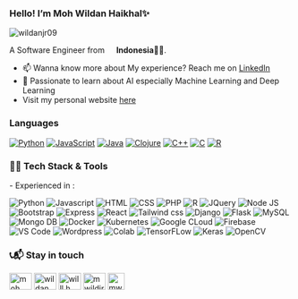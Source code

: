 ### Hello! I’m Moh Wildan Haikhal✨
<p dir="auto">
      <animated-image data-catalyst="">
            <a href="#" rel="nofollow" data-target="#" hidden="">
                  <img src="https://user-images.githubusercontent.com/73097560/115834477-dbab4500-a447-11eb-908a-139a6edaec5c.gif" style="max-width: 100%;" data-target="animated-image.originalImage" hidden="">
            </a>
            <span class="AnimatedImagePlayer" data-target="animated-image.player">
              <a data-target="animated-image.replacedLink" class="AnimatedImagePlayer-images" href="#"></a>
            </span>
      </animated-image>
</p>

<p align="left"> <img src="https://komarev.com/ghpvc/?username=WildanJR09&label=Profile%20views&color=0e75b6&style=flat" alt="wildanjr09" /> </p>

A Software Engineer from <img src="https://cdn-icons-png.flaticon.com/512/323/323372.png" width="13"/> <b>Indonesia🧑‍💻</b>.
- 📫 Wanna know more about My experience? Reach me on  <a href="https://www.linkedin.com/in/moh-wildan-haikhal/" target="_blank">LinkedIn</a>
- 🤖 Passionate to learn about AI especially Machine Learning and Deep Learning
- Visit my personal website [here](https://portfolio-wildan.vercel.app/)

### Languages
[![Python](https://img.shields.io/badge/python-black?style=for-the-badge&logo=python)](https://github.com/WildanJR09)
[![JavaScript](https://img.shields.io/badge/javascript-black?style=for-the-badge&logo=javascript)](https://github.com/WildanJR09)
[![Java](https://img.shields.io/badge/java-black?style=for-the-badge&logo=openjdk)](https://github.com/WildanJR09)
[![Clojure](https://img.shields.io/badge/clojure-black?style=for-the-badge&logo=clojure)](https://github.com/WildanJR09)
[![C++](https://img.shields.io/badge/c++-black?style=for-the-badge&logo=cplusplus)](https://github.com/WildanJR09)
[![C](https://img.shields.io/badge/c-black?style=for-the-badge&logo=c)](https://github.com/WildanJR09)
[![R](https://img.shields.io/badge/r-black?style=for-the-badge&logo=r)](https://github.com/WildanJR09)

<h3>👨‍💻 Tech Stack & Tools</h3>
- Experienced in : 
  <p>
    <img alt="Python" src="https://img.shields.io/badge/Python-3776AB?style=for-the-badge&logo=python&logoColor=white"/>
    <img alt="Javascript" src="https://img.shields.io/badge/javascript-%23323330.svg?style=flat&logo=javascript&logoColor=%23F7DF1E"/>
    <img alt="HTML" src="https://img.shields.io/badge/HTML5-E34F26?style=for-the-badge&logo=html5&logoColor=white"/>
    <img alt="CSS" src="https://img.shields.io/badge/CSS3-1572B6?style=for-the-badge&logo=css3&logoColor=white"/>
      <img alt="PHP" src="https://img.shields.io/badge/PHP-777BB4?style=for-the-badge&logo=php&logoColor=white"/>
      <img alt="R" src="https://img.shields.io/badge/R-276DC3?style=for-the-badge&logo=r&logoColor=white"/>
    <img alt="JQuery" src="https://img.shields.io/badge/jQuery-0769AD?style=flate&logo=jquery&logoColor=white"/>
    <img alt="Node JS" src="https://img.shields.io/badge/Node.js-43853D?style=for-the-badge&logo=node.js&logoColor=white"/>
    <img alt="Bootstrap" src="https://img.shields.io/badge/bootstrap-%23181717.svg?style=flat&logo=bootstrap&logoColor=blue)">
    <img alt="Express" src="https://img.shields.io/badge/Express.js-404D59?style=for-the-badge"/>
    <img alt="React" src="https://img.shields.io/badge/React-20232A?style=for-the-badge&logo=react&logoColor=61DAFB"/>
    <img alt="Tailwind css" src="https://img.shields.io/badge/Tailwind_CSS-38B2AC?style=for-the-badge&logo=tailwind-css&logoColor=white"/>
    <img alt="Django" src="https://img.shields.io/badge/Django-092E20?style=for-the-badge&logo=django&logoColor=white"/>
    <img alt="Flask" src="https://img.shields.io/badge/Flask-000000?style=for-the-badge&logo=flask&logoColor=white"/>
      <img alt="MySQL" src="https://img.shields.io/badge/MySQL-00000F?style=for-the-badge&logo=mysql&logoColor=white"/>
    <img alt="Mongo DB" src="https://img.shields.io/badge/MongoDB-4EA94B?style=for-the-badge&logo=mongodb&logoColor=white"/>
    <img alt="Docker" src="https://img.shields.io/badge/docker-%230db7ed.svg?style=flat&logo=docker&logoColor=white"/>
    <img alt="Kubernetes" src="https://img.shields.io/badge/kubernetes-%23326ce5.svg?style=flat&logo=kubernetes&logoColor=white"/>
    <img alt="Google CLoud" src="https://img.shields.io/badge/Google_Cloud-4285F4?style=for-the-badge&logo=google-cloud&logoColor=white"/>
      <img alt="Firebase" src="https://img.shields.io/badge/firebase-%23039BE5.svg?style=flat&logo=firebase"/>
    <img alt="VS Code" src="https://img.shields.io/badge/Visual_Studio_Code-0078D4?style=for-the-badge&logo=visual%20studio%20code&logoColor=white"/>
      <img alt="Wordpress" src="https://img.shields.io/badge/Wordpress-21759B?style=for-the-badge&logo=wordpress&logoColor=white"/>
    <img alt="Colab" src="https://img.shields.io/badge/Colab-F9AB00?style=for-the-badge&logo=googlecolab&color=525252"/>
    <img alt="TensorFLow" src="https://img.shields.io/badge/TensorFlow-FF6F00?style=for-the-badge&logo=tensorflow&logoColor=white"/>
      <img alt="Keras" src="https://img.shields.io/badge/Keras-%23D00000.svg?style=flat&logo=Keras&logoColor=white"/>
    <img alt="OpenCV" src="https://img.shields.io/badge/opencv-%23white.svg?style=flat&logo=opencv&logoColor=white"/>
  </p>
</p>

<h3 align="left">📞📬 Stay in touch</h3>
<p align="left">
<a href="https://www.linkedin.com/in/moh-wildan-haikhal/" target="blank"><img align="center" src="https://raw.githubusercontent.com/rahuldkjain/github-profile-readme-generator/master/src/images/icons/Social/linked-in-alt.svg" alt="moh wildan haikhal" height="30" width="40" /></a>
<a href="https://www.kaggle.com/wildanhaikhal" target="blank"><img align="center" src="https://raw.githubusercontent.com/rahuldkjain/github-profile-readme-generator/master/src/images/icons/Social/kaggle.svg" alt="wildan haikhal" height="30" width="40" /></a>
<a href="https://www.instagram.com/willl.h_/" target="blank"><img align="center" src="https://raw.githubusercontent.com/rahuldkjain/github-profile-readme-generator/master/src/images/icons/Social/instagram.svg" alt="willl.h_" height="30" width="40" /></a>
<a href="https://www.hackerrank.com/mwildjrs23" target="blank"><img align="center" src="https://raw.githubusercontent.com/rahuldkjain/github-profile-readme-generator/master/src/images/icons/Social/hackerrank.svg" alt="mwildjrs23" height="30" width="40" /></a>
  <a href="https://leetcode.com/mwildjrs23/" target="blank"><img align="center" src="https://cdn.iconscout.com/icon/free/png-256/free-leetcode-3521542-2944960.png" alt="mwildjrs23" height="30" width="30" /></a>
</p>

<!-- Updated on 4 Febuary 2023 --!>
